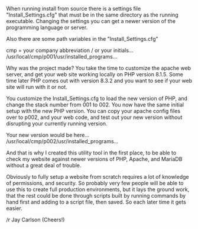 When running install from source there is a settings file
"Install_Settings.cfg" that must be in the same directory 
as the running executable. Changing the settings you can 
get a newer version of the programming language or server.

Also there are some path variables in the "Install_Settings.cfg" 

cmp = your company abbreviation / or your initials...
/usr/local/cmp/p001/usr/installed_programs...

Why was the project made?
You take the time to customize the apache web server, and get 
your web site working locally on PHP version 8.1.5.  Some time 
later PHP comes out with version 8.3.2 and you want to see if 
your web site will run with it or not.

You customize the Install_Settings.cfg to load the new version 
of PHP, and change the stack number from 001 to 002. You now 
have the same initial setup with the new PHP version. You can 
copy your apache config files over to p002, and your web code, 
and test out your new version without disrupting your currently 
running version.

Your new version would be here...
/usr/local/cmp/p002/usr/installed_programs...

And that is why I created this utility tool in the first place, to be able to 
check my website against newer versions of PHP, Apache, and MariaDB without a 
great deal of trouble.

Obviously to fully setup a website from scratch requires a lot of knowledge of 
permissions, and security.  So probably very few people will be able to use this
to create full production environments, but it lays the ground work, that the rest
could be done through scripts built by running commands by hand first and adding to 
a script file, then saved.  So each later time it gets easier.

/r
Jay Carlson (Cheers!)

